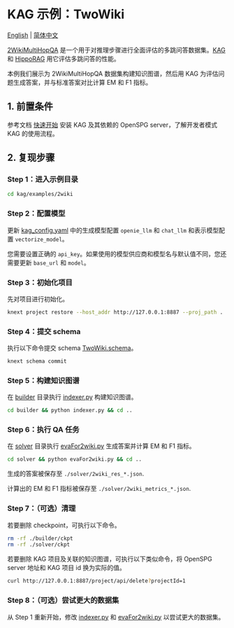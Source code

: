 # KAG 示例：TwoWiki

[English](./README.md) |
[简体中文](./README_cn.md)

[2WikiMultiHopQA](https://arxiv.org/abs/2011.01060) 是一个用于对推理步骤进行全面评估的多跳问答数据集。[KAG](https://arxiv.org/abs/2409.13731) 和 [HippoRAG](https://arxiv.org/abs/2405.14831) 用它评估多跳问答的性能。

本例我们展示为 2WikiMultiHopQA 数据集构建知识图谱，然后用 KAG 为评估问题生成答案，并与标准答案对比计算 EM 和 F1 指标。

## 1. 前置条件

参考文档 [快速开始](https://openspg.yuque.com/ndx6g9/0.6/quzq24g4esal7q17) 安装 KAG 及其依赖的 OpenSPG server，了解开发者模式 KAG 的使用流程。

## 2. 复现步骤

### Step 1：进入示例目录

```bash
cd kag/examples/2wiki
```

### Step 2：配置模型

更新 [kag_config.yaml](./kag_config.yaml) 中的生成模型配置 ``openie_llm`` 和 ``chat_llm`` 和表示模型配置 ``vectorize_model``。

您需要设置正确的 ``api_key``。如果使用的模型供应商和模型名与默认值不同，您还需要更新 ``base_url`` 和 ``model``。

### Step 3：初始化项目

先对项目进行初始化。

```bash
knext project restore --host_addr http://127.0.0.1:8887 --proj_path .
```

### Step 4：提交 schema

执行以下命令提交 schema [TwoWiki.schema](./schema/Gsm8kLF.schema)。

```bash
knext schema commit
```

### Step 5：构建知识图谱

在 [builder](./builder) 目录执行 [indexer.py](./builder/indexer.py) 构建知识图谱。

```bash
cd builder && python indexer.py && cd ..
```

### Step 6：执行 QA 任务

在 [solver](./solver) 目录执行 [evaFor2wiki.py](./solver/evaFor2wiki.py) 生成答案并计算 EM 和 F1 指标。

```bash
cd solver && python evaFor2wiki.py && cd ..
```

生成的答案被保存至 ``./solver/2wiki_res_*.json``.

计算出的 EM 和 F1 指标被保存至 ``./solver/2wiki_metrics_*.json``.

### Step 7：（可选）清理

若要删除 checkpoint，可执行以下命令。

```bash
rm -rf ./builder/ckpt
rm -rf ./solver/ckpt
```

若要删除 KAG 项目及关联的知识图谱，可执行以下类似命令，将 OpenSPG server 地址和 KAG 项目 id 换为实际的值。

```bash
curl http://127.0.0.1:8887/project/api/delete?projectId=1
```

### Step 8：（可选）尝试更大的数据集

从 Step 1 重新开始，修改 [indexer.py](./builder/indexer.py) 和 [evaFor2wiki.py](./solver/evaFor2wiki.py) 以尝试更大的数据集。

